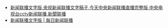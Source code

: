 - [新闻联播文字版,央视新闻联播文字稿子,今天中央新闻联播直播完整版,中央电视台cctv新闻联播,新聞联播](https://cn.govopendata.com/xinwenlianbo/)
- [新闻联播文字版 | 每日新闻联播](http://mrxwlb.com/category/mrxwlb-text/)